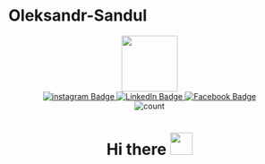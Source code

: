 # Oleksandr-Sandul

<div id="header" align="center">
  <img src="https://media.giphy.com/media/bGgsc5mWoryfgKBx1u/giphy.gif" width="100"/>
</div>



<div id="badges" align="center">
  <a href="https://www.instagram.com/sandul96">
    <img src="https://img.shields.io/badge/instagram-red?style=for-the-badge&logo=instagram&logoColor=white" alt="instagram Badge"/>
  </a>
  <a href="https://www.linkedin.com/in/oleksandr-sandul-280b7b246/">
  <img src="https://img.shields.io/badge/LinkedIn-blue?style=for-the-badge&logo=linkedin&logoColor=white" alt="LinkedIn Badge"/>
  </a>
  <a href="https://www.facebook.com/sasza.sandul">
    <img src="https://img.shields.io/badge/Facebook-white?style=for-the-badge&logo=Facebook&logoColor=blue" alt="Facebook Badge"/>
  </a>
</div>

<div id="badges" align="center">
<img src="https://komarev.com/ghpvc/?username=Alexsom96&style=flat-square&color=blue" alt="count"/>
  </div>
  
  <h1 align="center">
  Hi there
  <img src="https://media.giphy.com/media/hvRJCLFzcasrR4ia7z/giphy.gif" width="40px"/>
</h1>
